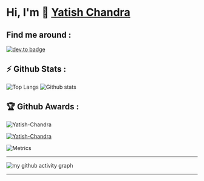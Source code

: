 # Hi, I'm 👋 [Yatish Chandra](https://github.com/Yatish-Chandra)

## Find me around : 

[![dev.to badge](https://img.shields.io/badge/linkedin-YatishChandra-%230177B5?style=flat&logo=linkedin)](https://www.linkedin.com/in/yatishchandraemmani/)
## :zap: Github Stats :

![Top Langs](https://github-readme-stats.vercel.app/api/top-langs/?username=Yatish-Chandra&theme=cobalt&langs_count=10&layout=compact) 
![Github stats](https://github-readme-stats.vercel.app/api?username=Yatish-Chandra&theme=calm&show_icons=true&count_private=true)

## :trophy: Github Awards :

<p align="left"> <img src="https://komarev.com/ghpvc/?username=Yatish-Chandra&label=Profile%20views&color=0e75b6&style=flat" alt="Yatish-Chandra" /> </p>
<p align="left"> 
	<a href="https://github.com/ryo-ma/github-profile-trophy">
	<img src="https://github-profile-trophy.vercel.app/?username=Yatish-Chandra&theme=chalk&margin-w=15" alt="Yatish-Chandra" />
	</a> 
</p>

![Metrics](https://metrics.lecoq.io/Yatish-Chandra)

 <hr>

![my github activity graph](https://activity-graph.herokuapp.com/graph?username=Yatish-Chandra&bg_color=22272e&color=9BE8A8&line=9BE8A8&point=40C363&area=false&hide_border=true)

<hr>
